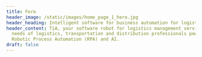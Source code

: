 ```yaml
---
title: Fero
header_image: /static/images/home_page_1_hero.jpg
header_heading: Intelligent software for business automation for logistics
header_content: TiA, your software robot for logistics management serving the
  needs of logistics, transportation and distribution professionals powered by
  Robotic Process Automation (RPA) and AI.
draft: false
---
```

